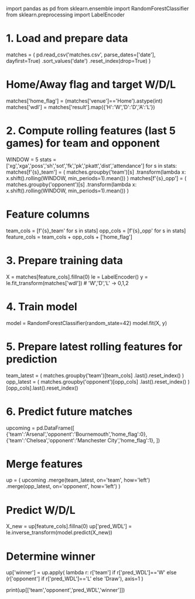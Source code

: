import pandas as pd
from sklearn.ensemble import RandomForestClassifier
from sklearn.preprocessing import LabelEncoder

# 1. Load and prepare data
matches = (
    pd.read_csv('matches.csv', parse_dates=['date'], dayfirst=True)
    .sort_values('date')
    .reset_index(drop=True)
)
# Home/Away flag and target W/D/L
matches['home_flag'] = (matches['venue']=='Home').astype(int)
matches['wdl'] = matches['result'].map({'H':'W','D':'D','A':'L'})

# 2. Compute rolling features (last 5 games) for team and opponent
WINDOW = 5
stats = ['xg','xga','poss','sh','sot','fk','pk','pkatt','dist','attendance']
for s in stats:
    matches[f'{s}_team'] = (
        matches.groupby('team')[s]
               .transform(lambda x: x.shift().rolling(WINDOW, min_periods=1).mean())
    )
    matches[f'{s}_opp'] = (
        matches.groupby('opponent')[s]
               .transform(lambda x: x.shift().rolling(WINDOW, min_periods=1).mean())
    )

# Feature columns
team_cols = [f'{s}_team' for s in stats]
opp_cols  = [f'{s}_opp'  for s in stats]
feature_cols = team_cols + opp_cols + ['home_flag']

# 3. Prepare training data
X = matches[feature_cols].fillna(0)
le = LabelEncoder()
y = le.fit_transform(matches['wdl'])  # 'W','D','L' -> 0,1,2

# 4. Train model
model = RandomForestClassifier(random_state=42)
model.fit(X, y)

# 5. Prepare latest rolling features for prediction
team_latest = (
    matches.groupby('team')[team_cols]
           .last().reset_index()
)
opp_latest = (
    matches.groupby('opponent')[opp_cols]
           .last().reset_index()
)[opp_cols].last().reset_index()


# 6. Predict future matches
upcoming = pd.DataFrame([
    {'team':'Arsenal','opponent':'Bournemouth','home_flag':0},
    {'team':'Chelsea','opponent':'Manchester City','home_flag':1},
])
# Merge features
up = (
    upcoming
    .merge(team_latest, on='team', how='left')
    .merge(opp_latest,  on='opponent', how='left')
)
# Predict W/D/L
X_new = up[feature_cols].fillna(0)
up['pred_WDL'] = le.inverse_transform(model.predict(X_new))
# Determine winner
up['winner'] = up.apply(
    lambda r: r['team'] if r['pred_WDL']=='W' 
              else (r['opponent'] if r['pred_WDL']=='L' else 'Draw'),
    axis=1
)

print(up[['team','opponent','pred_WDL','winner']])
